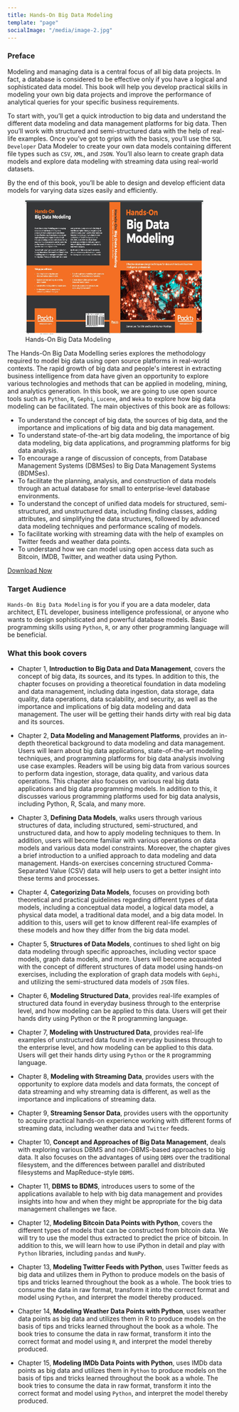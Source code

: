 ```yaml
---
title: Hands-On Big Data Modeling
template: "page"
socialImage: "/media/image-2.jpg"
---
```


### Preface

Modeling and managing data is a central focus of all big data projects. In fact, a database is considered to be effective only if you have a logical and sophisticated data model. This book will help you develop practical skills in modeling your own big data projects and improve the performance of analytical queries for your specific business requirements.

To start with, you’ll get a quick introduction to big data and understand the different data modeling and data management platforms for big data. Then you’ll work with structured and semi-structured data with the help of real-life examples. Once you’ve got to grips with the basics, you’ll use the `SQL Developer` Data Modeler to create your own data models containing different file types such as `CSV`, `XML`, and `JSON`. You’ll also learn to create graph data models and explore data modeling with streaming data using real-world datasets.

By the end of this book, you’ll be able to design and develop efficient data models for varying data sizes easily and efficiently.

<figure>
    <img src="images/bigData.jpg" alt="Hands-On Big Data Modeling" width="400" height="300" />
    <figcaption><div>Hands-On Big Data Modeling</div></figcation>
  </figure>

The Hands-On Big Data Modelling series explores the methodology required to model big data using open source platforms in real-world contexts. The rapid growth of big data and people's interest in extracting business intelligence from data have given an opportunity to explore various technologies and methods that can be applied in modeling, mining, and analytics generation. In this book, we are going to use open source tools such as `Python`, `R`, `Gephi`, `Lucene`, and `Weka` to explore how big data modeling can be facilitated. The main objectives of this book are as follows:

- To understand the concept of big data, the sources of big data, and the importance and implications of big data and big data management.
- To understand state-of-the-art big data modeling, the importance of big data modeling, big data applications, and programming platforms for big data analysis.
- To encourage a range of discussion of concepts, from Database Management Systems (DBMSes) to Big Data Management Systems (BDMSes).
- To facilitate the planning, analysis, and construction of data models through an actual database for small to enterprise-level database environments.
- To understand the concept of unified data models for structured, semi-structured, and unstructured data, including finding classes, adding attributes, and simplifying the data structures, followed by advanced data modeling techniques and performance scaling of models.
- To facilitate working with streaming data with the help of examples on Twitter feeds and weather data points.
- To understand how we can model using open access data such as Bitcoin, IMDB, Twitter, and weather data using Python.

<a href="https://www.packtpub.com/big-data-and-business-intelligence/hands-big-data-modeling" data-icon="octicon-cloud-download" aria-label="Download ntkme/github-buttons on GitHub">Download Now</a>

### Target Audience

`Hands-On Big Data Modeling` is for you if you are a data modeler, data architect, ETL
developer, business intelligence professional, or anyone who wants to design sophisticated
and powerful database models. Basic programming skills using `Python`, `R`, or any other
programming language will be beneficial.

### What this book covers

- Chapter 1, **Introduction to Big Data and Data Management**, covers the concept of big data, its sources, and its types. In addition to this, the chapter focuses on providing a theoretical foundation in data modeling and data management, including data ingestion, data storage, data quality, data operations, data scalability, and security, as well as the importance and implications of big data modeling and data management. The user will be getting their hands dirty with real big data and its sources.

- Chapter 2, **Data Modeling and Management Platforms**, provides an in-depth theoretical background to data modeling and data management. Users will learn about big data applications, state-of-the-art modeling techniques, and programming platforms for big data analysis involving use case examples. Readers will be using big data from various sources to perform data ingestion, storage, data quality, and various data operations. This chapter also focuses on various real big data applications and big data programming models. In addition to this, it discusses various programming platforms used for big data analysis, including Python, R, Scala, and many more.

- Chapter 3, **Defining Data Models**, walks users through various structures of data, including structured, semi-structured, and unstructured data, and how to apply modeling techniques to them. In addition, users will become familiar with various operations on data models and various data model constraints. Moreover, the chapter gives a brief introduction to a unified approach to data modeling and data management. Hands-on exercises concerning structured Comma-Separated Value (CSV) data will help users to get a better insight into these terms and processes.

- Chapter 4, **Categorizing Data Models**, focuses on providing both theoretical and practical guidelines regarding different types of data models, including a conceptual data model, a logical data model, a physical data model, a traditional data model, and a big data model. In addition to this, users will get to know different real-life examples of these models and how they differ from the big data model.

- Chapter 5, **Structures of Data Models**, continues to shed light on big data modeling through specific approaches, including vector space models, graph data models, and more. Users will become acquainted with the concept of different structures of data model using hands-on exercises, including the exploration of graph data models with `Gephi`, and utilizing the semi-structured data models of `JSON` files.

- Chapter 6, **Modeling Structured Data**, provides real-life examples of structured data found in everyday business through to the enterprise level, and how modeling can be applied to this data. Users will get their hands dirty using Python or the R programming language.

- Chapter 7, **Modeling with Unstructured Data**, provides real-life examples of unstructured data found in everyday business through to the enterprise level, and how modeling can be applied to this data. Users will get their hands dirty using `Python` or the `R` programming language.

- Chapter 8, **Modeling with Streaming Data**, provides users with the opportunity to explore data models and data formats, the concept of data streaming and why streaming data is different, as well as the importance and implications of streaming data.

- Chapter 9, **Streaming Sensor Data**, provides users with the opportunity to acquire practical hands-on experience working with different forms of streaming data, including weather data and `Twitter` feeds.

- Chapter 10, **Concept and Approaches of Big Data Management**, deals with exploring various DBMS and non-DBMS-based approaches to big data. It also focuses on the advantages of using `DBMS` over the traditional filesystem, and the differences between parallel and distributed filesystems and MapReduce-style `DBMS`.

- Chapter 11, **DBMS to BDMS**, introduces users to some of the applications available to help with big data management and provides insights into how and when they might be appropriate for the big data management challenges we face.

- Chapter 12, **Modeling Bitcoin Data Points with Python**, covers the different types of models that can be constructed from bitcoin data. We will try to use the model thus extracted to predict the price of bitcoin. In addition to this, we will learn how to use iPython in detail and play with `Python` libraries, including `pandas` and `NumPy`.

- Chapter 13, **Modeling Twitter Feeds with Python**, uses Twitter feeds as big data and utilizes them in Python to produce models on the basis of tips and tricks learned throughout the book as a whole. The book tries to consume the data in raw format, transform it into the correct format and model using `Python`, and interpret the model thereby produced.

- Chapter 14, **Modeling Weather Data Points with Python**, uses weather data points as big data and utilizes them in R to produce models on the basis of tips and tricks learned throughout the book as a whole. The book tries to consume the data in raw format, transform it into the correct format and model using `R`, and interpret the model thereby produced.

- Chapter 15, **Modeling IMDb Data Points with Python**, uses IMDb data points as big data and utilizes them in `Python` to produce models on the basis of tips and tricks learned throughout the book as a whole. The book tries to consume the data in raw format, transform it into the correct format and model using `Python`, and interpret the model thereby produced.
